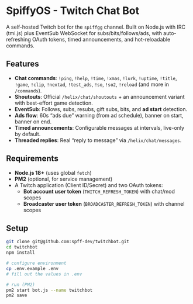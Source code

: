 # SpiffyOS - Twitch Chat Bot

A self-hosted Twitch bot for the `spiffgg` channel. Built on Node.js with IRC (tmi.js) plus EventSub WebSocket for subs/bits/follows/ads, with auto-refreshing OAuth tokens, timed announcements, and hot-reloadable commands.

## Features
- **Chat commands**: `!ping`, `!help`, `!time`, `!xmas`, `!lurk`, `!uptime`, `!title`, `!game`, `!clip`, `!nextad`, `!test_ads`, `!so`, `!so2`, `!reload` (and more in `/commands`).
- **Shoutouts**: Official `/helix/chat/shoutouts` + an announcement variant with best-effort game detection.
- **EventSub**: Follows, subs, resubs, gift subs, bits, and **ad start** detection.
- **Ads flow**: 60s “ads due” warning (from ad schedule), banner on start, banner on end.
- **Timed announcements**: Configurable messages at intervals, live-only by default.
- **Threaded replies**: Real “reply to message” via `/helix/chat/messages`.

## Requirements
- **Node.js 18+** (uses global `fetch`)
- **PM2** (optional, for service management)
- A Twitch application (Client ID/Secret) and two OAuth tokens:
  - **Bot account user token** (`TWITCH_REFRESH_TOKEN`) with chat/mod scopes
  - **Broadcaster user token** (`BROADCASTER_REFRESH_TOKEN`) with channel scopes

## Setup
```bash
git clone git@github.com:spff-dev/twitchbot.git
cd twitchbot
npm install

# configure environment
cp .env.example .env
# fill out the values in .env

# run (PM2)
pm2 start bot.js --name twitchbot
pm2 save
